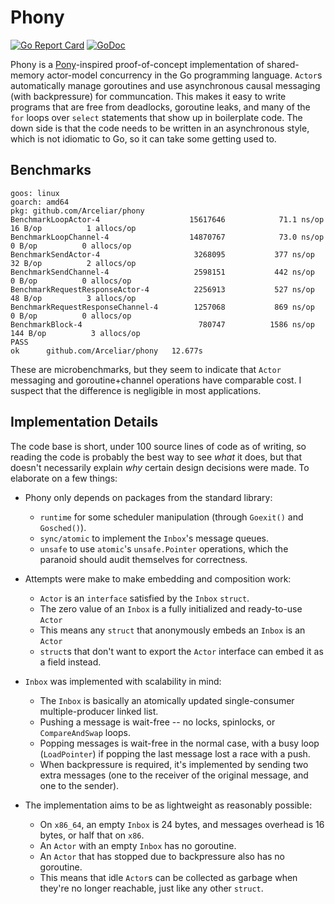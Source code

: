 # Phony

[![Go Report Card](https://goreportcard.com/badge/github.com/Arceliar/phony)](https://goreportcard.com/report/github.com/Arceliar/phony)
[![GoDoc](https://godoc.org/github.com/Arceliar/phony?status.svg)](https://godoc.org/github.com/Arceliar/phony)

Phony is a [Pony](https://ponylang.io/)-inspired proof-of-concept implementation of shared-memory actor-model concurrency in the Go programming language. `Actor`s automatically manage goroutines and use asynchronous causal messaging (with backpressure) for communcation. This makes it easy to write programs that are free from deadlocks, goroutine leaks, and many of the `for` loops over `select` statements that show up in boilerplate code. The down side is that the code needs to be written in an asynchronous style, which is not idiomatic to Go, so it can take some getting used to.

## Benchmarks

```
goos: linux
goarch: amd64
pkg: github.com/Arceliar/phony
BenchmarkLoopActor-4                	15617646	        71.1 ns/op	      16 B/op	       1 allocs/op
BenchmarkLoopChannel-4              	14870767	        73.0 ns/op	       0 B/op	       0 allocs/op
BenchmarkSendActor-4                	 3268095	       377 ns/op	      32 B/op	       2 allocs/op
BenchmarkSendChannel-4              	 2598151	       442 ns/op	       0 B/op	       0 allocs/op
BenchmarkRequestResponseActor-4     	 2256913	       527 ns/op	      48 B/op	       3 allocs/op
BenchmarkRequestResponseChannel-4   	 1257068	       869 ns/op	       0 B/op	       0 allocs/op
BenchmarkBlock-4                    	  780747	      1586 ns/op	     144 B/op	       3 allocs/op
PASS
ok  	github.com/Arceliar/phony	12.677s
```

These are microbenchmarks, but they seem to indicate that `Actor` messaging and goroutine+channel operations have comparable cost. I suspect that the difference is negligible in most applications.

## Implementation Details

The code base is short, under 100 source lines of code as of writing, so reading the code is probably the best way to see *what* it does, but that doesn't necessarily explain *why* certain design decisions were made. To elaborate on a few things:

- Phony only depends on packages from the standard library:
    - `runtime` for some scheduler manipulation (through `Goexit()` and `Gosched()`).
    - `sync/atomic` to implement the `Inbox`'s message queues.
    - `unsafe` to use `atomic`'s `unsafe.Pointer` operations, which the paranoid should audit themselves for correctness.

- Attempts were make to make embedding and composition work:
    - `Actor` is an `interface` satisfied by the `Inbox` `struct`.
    - The zero value of an `Inbox` is a fully initialized and ready-to-use `Actor`
    - This means any `struct` that anonymously embeds an `Inbox` is an `Actor`
    - `struct`s that don't want to export the `Actor` interface can embed it as a field instead.

- `Inbox` was implemented with scalability in mind:
    - The `Inbox` is basically an atomically updated single-consumer multiple-producer linked list.
    - Pushing a message is wait-free -- no locks, spinlocks, or `CompareAndSwap` loops.
    - Popping messages is wait-free in the normal case, with a busy loop (`LoadPointer`) if popping the last message lost a race with a push.
    - When backpressure is required, it's implemented by sending two extra messages (one to the receiver of the original message, and one to the sender).

- The implementation aims to be as lightweight as reasonably possible:
    - On `x86_64`, an empty `Inbox` is 24 bytes, and messages overhead is 16 bytes, or half that on `x86`.
    - An `Actor` with an empty `Inbox` has no goroutine.
    - An `Actor` that has stopped due to backpressure also has no goroutine.
    - This means that idle `Actor`s can be collected as garbage when they're no longer reachable, just like any other `struct`.

